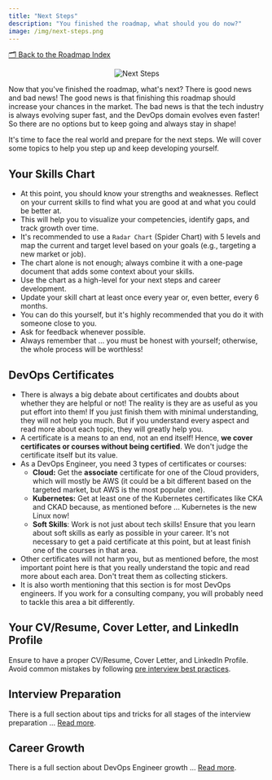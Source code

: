 ```yaml
---
title: "Next Steps"
description: "You finished the roadmap, what should you do now?"
image: /img/next-steps.png
---
```


[🗂 Back to the Roadmap Index](../../getting-started#roadmap-index)

<p align="center">
  <img class="page-cover-image" alt="Next Steps" border="0" src="/img/next-steps.png" />
</p>

Now that you've finished the roadmap, what's next? There is good news and bad news! The good news is that finishing this roadmap should increase your chances in the market. The bad news is that the tech industry is always evolving super fast, and the DevOps domain evolves even faster! So there are no options but to keep going and always stay in shape!

It's time to face the real world and prepare for the next steps. We will cover some topics to help you step up and keep developing yourself.

## Your Skills Chart

- At this point, you should know your strengths and weaknesses. Reflect on your current skills to find what you are good at and what you could be better at.
- This will help you to visualize your competencies, identify gaps, and track growth over time.
- It's recommended to use a `Radar Chart` (Spider Chart) with 5 levels and map the current and target level based on your goals (e.g., targeting a new market or job).
- The chart alone is not enough; always combine it with a one-page document that adds some context about your skills.
- Use the chart as a high-level for your next steps and career development.
- Update your skill chart at least once every year or, even better, every 6 months.
- You can do this yourself, but it's highly recommended that you do it with someone close to you.
- Ask for feedback whenever possible.
- Always remember that ... you must be honest with yourself; otherwise, the whole process will be worthless!

## DevOps Certificates

- There is always a big debate about certificates and doubts about whether they are helpful or not! The reality is they are as useful as you put effort into them! If you just finish them with minimal understanding, they will not help you much. But if you understand every aspect and read more about each topic, they will greatly help you.
- A certificate is a means to an end, not an end itself! Hence, **we cover certificates or courses without being certified**. We don't judge the certificate itself but its value.
- As a DevOps Engineer, you need 3 types of certificates or courses:
  - **Cloud:** Get the **associate** certificate for one of the Cloud providers, which will mostly be AWS (it could be a bit different based on the targeted market, but AWS is the most popular one).
  - **Kubernetes:** Get at least one of the Kubernetes certificates like CKA and CKAD because, as mentioned before ... Kubernetes is the new Linux now!
  - **Soft Skills**: Work is not just about tech skills! Ensure that you learn about soft skills as early as possible in your career. It's not necessary to get a paid certificate at this point, but at least finish one of the courses in that area.
- Other certificates will not harm you, but as mentioned before, the most important point here is that you really understand the topic and read more about each area. Don't treat them as collecting stickers.
- It is also worth mentioning that this section is for most DevOps engineers. If you work for a consulting company, you will probably need to tackle this area a bit differently.

## Your CV/Resume, Cover Letter, and LinkedIn Profile

Ensure to have a proper CV/Resume, Cover Letter, and LinkedIn Profile. Avoid common mistakes by following [pre interview best practices](../../interview/best-practices/#essentials).

## Interview Preparation

There is a full section about tips and tricks for all stages of the interview preparation ... [Read more](/interview).

## Career Growth

There is a full section about DevOps Engineer growth ... [Read more](/growth).
